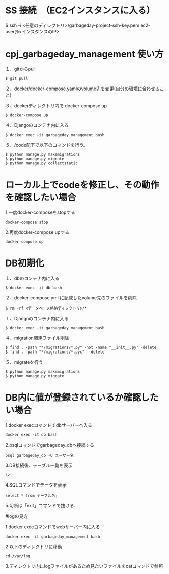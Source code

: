 # SS 接続　（EC2インスタンスに入る）

$ ssh -i <任意のディレクトリ>/garbageday-project-ssh-key.pem ec2-user@<インスタンスのIP>　


# cpj_garbageday_management 使い方

１、gitからpull
~~~
$ git pull
~~~
２、docker/docker-compose.yamlのvolume先を変更(自分の環境に合わせること)

３、dockerディレクトリ内で docker-compose up
~~~
$ docker-compose up
~~~
４、Djangoのコンテナ内に入る
~~~
$ docker exec -it garbageday_management bash
~~~
５、/code配下で以下のコマンドを行う。
~~~
$ python manage.py makemigrations
$ python manage.py migrate
$ python manage.py collectstatic
~~~
# ローカル上でcodeを修正し、その動作を確認したい場合

1.一度docker-composeをstopする
~~~
docker-compose stop
~~~
2.再度docker-compose upする
~~~
docker-compose up
~~~
# DB初期化

１、dbのコンテナ内に入る
~~~
$ docker exec -it db bash
~~~
２、docker-compose.yml に記載したvolume先のファイルを削除
~~~
$ rm -rf <データベース格納ディレクトリ>/*
~~~
１、Djangoのコンテナ内に入る
~~~
$ docker exec -it garbageday_management bash 
~~~
４、migration関連ファイル削除
~~~
$ find . -path "*/migrations/*.py" -not -name "__init__.py" -delete
$ find . -path "*/migrations/*.pyc"  -delete
~~~
５、migrateを行う
~~~
$ python manage.py makemigrations
$ python manage.py migrate
~~~

# DB内に値が登録されているか確認したい場合

1.docker execコマンドでdbサーバーへ入る

~~~
docker exec -it db bash
~~~

2.psqlコマンドでgarbageday_dbへ接続する
~~~
psql garbageday_db -U ユーザー名
~~~
3.DB接続後、テーブル一覧を表示

~~~
\z
~~~
4.SQLコマンドでデータを表示

~~~
select * from テーブル名;
~~~

5.切断は「exit」コマンドで抜ける

#logの見方

1.docker execコマンドでwebサーバー内に入る

~~~
docker exec -it garbageday_management bash 
~~~

2.以下のディレクトリに移動
~~~
cd /var/log
~~~

3.ディレクトリ内にlogファイルがあるため見たいファイルをcatコマンドで参照